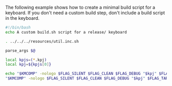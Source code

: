 
The following example shows how to create a minimal build script for a keyboard.
If you don't need a custom build step, don't include a build script in the keyboard.

````bash
#!/bin/bash
echo A custom build.sh script for a release/ keyboard

. ../../../resources/util.inc.sh

parse_args $@

local kpjs=(*.kpj)
local kpj=${kpjs[0]}

echo "$KMCOMP" -nologo $FLAG_SILENT $FLAG_CLEAN $FLAG_DEBUG "$kpj" $FLAG_TARGET "$PROJECT_TARGET" || die "Could not compile keyboard"
"$KMCOMP" -nologo $FLAG_SILENT $FLAG_CLEAN $FLAG_DEBUG "$kpj" $FLAG_TARGET "$PROJECT_TARGET" || die "Could not compile keyboard"
````
